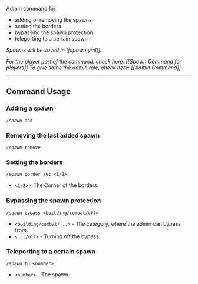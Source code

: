 Admin command for
- adding or removing the spawns
- setting the borders
- bypassing the spawn protection
- teleporting to a certain spawn


_Spawns will be saved in [[spawn.yml]]._

_For the player part of the command, check here: [[Spawn Command for players]]_
_To give some the admin role, check here: [[Admin Command]]_

--- 
## Command Usage

### Adding a spawn
`/spawn add`

### Removing the last added spawn
`/spawn remove`

### Setting the borders
`/spawn border set <1/2>`

- `<1/2>` - The Corner of the borders.

### Bypassing the spawn protection
`/spawn bypass <building/combat/off>`

- `<building/combat/...>` - The category, where the admin can bypass from.
- `<.../off>` - Turning off the bypass.

### Teleporting to a certain spawn
`/spawn tp <number>`

- `<number>` - The spawn.